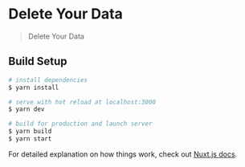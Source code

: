 # Delete Your Data

> Delete Your Data

## Build Setup

``` bash
# install dependencies
$ yarn install

# serve with hot reload at localhost:3000
$ yarn dev

# build for production and launch server
$ yarn build
$ yarn start
```

For detailed explanation on how things work, check out [Nuxt.js docs](https://nuxtjs.org).
